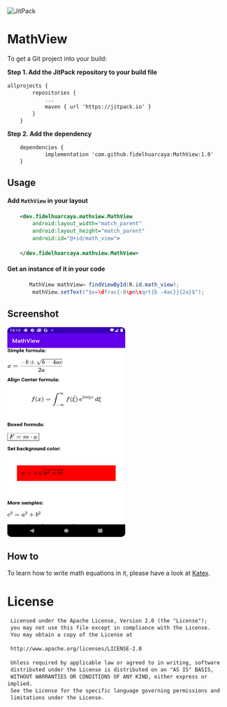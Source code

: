 <img alt="JitPack" src="https://img.shields.io/jitpack/version/com.github.fidelhuarcaya/MathView?color=gree&label=MathView&logoColor=green">

**<h1 >MathView</h1>**
To get a Git project into your build:

**Step 1. Add the JitPack repository to your build file**

```
allprojects {
		repositories {
			...
			maven { url 'https://jitpack.io' }
		}
	}
```


**Step 2. Add the dependency**
```
	dependencies {
	        implementation 'com.github.fidelhuarcaya:MathView:1.0'
	}
```



## Usage

#### Add `MathView` in your layout

```xml
    <dev.fidelhuarcaya.mathview.MathView
        android:layout_width="match_parent"
        android:layout_height="match_parent"
        android:id="@+id/math_view">

    </dev.fidelhuarcaya.mathview.MathView>
```

#### Get an instance of it in your code
```java
       MathView mathView= findViewById(R.id.math_view);
        mathView.setText("$x=\dfrac{-b\pm\sqrt{b -4ac}}{2a}$");
```

## Screenshot
<img src="screens/img.png" width="270px" height="480px" />

## How to

To learn how to write math equations in it, please have a look at [Katex](https://katex.org/l).



License
=======
     
     Licensed under the Apache License, Version 2.0 (the "License");
     you may not use this file except in compliance with the License.
     You may obtain a copy of the License at

     http://www.apache.org/licenses/LICENSE-2.0

     Unless required by applicable law or agreed to in writing, software
     distributed under the License is distributed on an "AS IS" BASIS,
     WITHOUT WARRANTIES OR CONDITIONS OF ANY KIND, either express or implied.
     See the License for the specific language governing permissions and
     limitations under the License.
